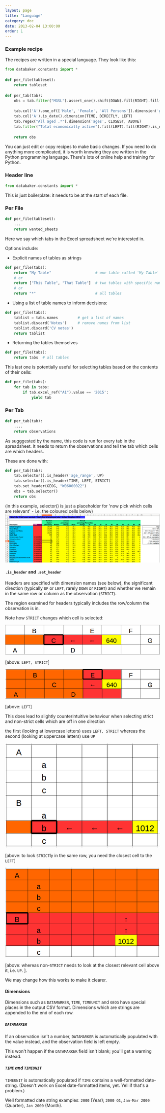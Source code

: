 ```yaml
---
layout: page
title: "Language"
category: doc
date: 2013-02-04 13:00:00
order: 1
---
```


### Example recipe

The recipes are written in a special language. They look like this:

```python
from databaker.constants import *

def per_file(tableset):
    return tableset

def per_tab(tab):
    obs = tab.filter("MGSL").assert_one().shift(DOWN).fill(RIGHT).fill(DOWN).is_number().is_not_italic()

    tab.col('A').one_of(['Male', 'Female', 'All Persons']).dimension('gender', CLOSEST, ABOVE)
    tab.col('A').is_date().dimension(TIME, DIRECTLY, LEFT)
    tab.regex("All aged .*").dimension('ages', CLOSEST, ABOVE)
    tab.filter("Total economically active").fill(LEFT).fill(RIGHT).is_not_blank().dimension('indicator_', DIRECTLY, ABOVE)

    return obs
```

You can just edit or copy recipes to make basic changes. If you need to do anything
more complicated, it is worth knowing they are written in the Python programming
language. There's lots of online help and training for Python.

### Header line
```python
from databaker.constants import *
```

This is just boilerplate: it needs to be at the start of each file.

### Per File
```python
def per_file(tableset):
    ...
    return wanted_sheets
```

Here we say which tabs in the Excel spreadsheet we're interested in.

Options include:

* Explicit names of tables as strings
 
```python
def per_file(tabs):
    return "My Table"                    # one table called 'My Table'
    # or
    return ["This Table", "That Table"]  # two tables with specific names
    # or
    return "*"                           # all tables
```

* Using a list of table names to inform decisions:

```python
def per_file(tabs):
    tablist = tabs.names         # get a list of names
    tablist.discard('Notes')     # remove names from list
    tablist.discard('CV notes')
    return tablist
```

* Returning the tables themselves

```python
def per_file(tabs):
    return tabs  # all tables
```

This last one is potentially useful for selecting tables based on the contents of their cells:

```python
def per_file(tabs):
    for tab in tabs:
        if tab.excel_ref("A1").value == '2015':
            yield tab
```

### Per Tab
```python
def per_tab(tab):
    ....
    return observations
```

As sugggested by the name, this code is run for every tab in the spreadsheet. It needs to return the observations and tell the tab which cells are which headers.

These are done with:

```python
def per_tab(tab):
    tab.selector().is_header('age_range', UP)
    tab.selector().is_header(TIME, LEFT, STRICT)
    tab.set_header(GEOG, "W06000022")
    obs = tab.selector()
    return obs
```

(in this example, selector() is just a placeholder for 'now pick which cells are relevant' - i.e. the coloured cells below)
![foo](../images/highlight.png)

#### `.is_header` and `.set_header`

Headers are specified with dimension names (see below), the significant direction (typically `UP` or `LEFT`, rarely `DOWN` or `RIGHT`) and whether we remain in the same row or column as the observation (`STRICT`).

The region examined for headers typically includes the row/column the observation is in.

Note how `STRICT` changes which cell is selected:

![foo](../images/strict_left.png)

[above: `LEFT, STRICT`]

![foo](../images/loose_left.png)

[above: `LEFT`]

This does lead to slightly counterintuitive behaviour when selecting strict and non-strict cells which are off in one direction

the first (looking at lowercase letters) uses `LEFT, STRICT` whereas the second (looking at uppercase letters) use `UP`

![foo](../images/full_strict.png)

[above: to look `STRICT`ly in the same row, you need the closest cell to the `LEFT`]

![foo](../images/full_loose.png)

[above: whereas non-`STRICT` needs to look at the closest relevant cell above it, i.e. `UP`. ].

We may change how this works to make it clearer.

#### Dimensions

Dimensions such as `DATAMARKER`, `TIME`, `TIMEUNIT` and `GEOG` have special places in the output CSV format.
Dimensions which are strings are appended to the end of each row.

##### `DATAMARKER`

If an observation isn't a number, `DATAMARKER` is automatically populated with the value instead, and the observation field is left empty.

This won't happen if the `DATAMARKER` field isn't blank; you'll get a warning instead.

##### `TIME` and `TIMEUNIT`

`TIMEUNIT` is automatically populated if `TIME` contains a well-formatted date-string. (Doesn't work on Excel date-formatted items, yet. Yell if that's a problem.)

Well formatted date string examples: `2000` (Year); `2000 Q1`, `Jan-Mar 2000` (Quarter), `Jan 2000` (Month).
